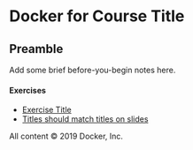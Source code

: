 # Docker for Course Title

## Preamble

Add some brief before-you-begin notes here.

#### Exercises
 - [Exercise Title](exercises/exercise-template.md)
 - [Titles should match titles on slides](exercises/another-exercise.md)

All content &copy; 2019 Docker, Inc.
